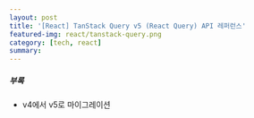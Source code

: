 ```yaml
---
layout: post
title: '[React] TanStack Query v5 (React Query) API 레퍼런스'
featured-img: react/tanstack-query.png
category: [tech, react]
summary:
---
```


##### 부록
- v4에서 v5로 마이그레이션
